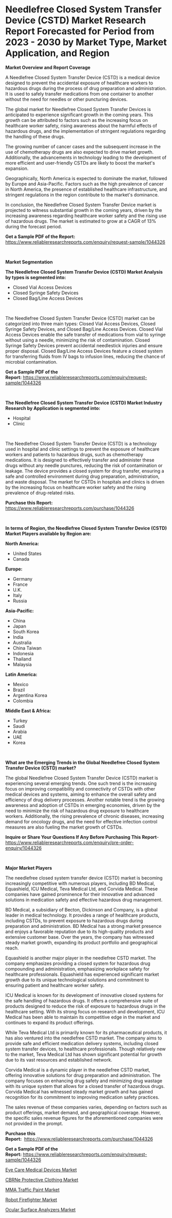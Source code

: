 <p><h1>Needlefree Closed System Transfer Device (CSTD) Market Research Report Forecasted for Period from 2023 -  2030 by Market Type, Market Application, and Region</h1></p><p><strong>Market Overview and Report Coverage</strong></p>
<p><p>A Needlefree Closed System Transfer Device (CSTD) is a medical device designed to prevent the accidental exposure of healthcare workers to hazardous drugs during the process of drug preparation and administration. It is used to safely transfer medications from one container to another without the need for needles or other puncturing devices.</p><p>The global market for Needlefree Closed System Transfer Devices is anticipated to experience significant growth in the coming years. This growth can be attributed to factors such as the increasing focus on healthcare worker safety, rising awareness about the harmful effects of hazardous drugs, and the implementation of stringent regulations regarding the handling of these drugs.</p><p>The growing number of cancer cases and the subsequent increase in the use of chemotherapy drugs are also expected to drive market growth. Additionally, the advancements in technology leading to the development of more efficient and user-friendly CSTDs are likely to boost the market's expansion.</p><p>Geographically, North America is expected to dominate the market, followed by Europe and Asia-Pacific. Factors such as the high prevalence of cancer in North America, the presence of established healthcare infrastructure, and stringent regulations in the region contribute to the market's dominance.</p><p>In conclusion, the Needlefree Closed System Transfer Device market is projected to witness substantial growth in the coming years, driven by the increasing awareness regarding healthcare worker safety and the rising use of hazardous drugs. The market is estimated to grow at a CAGR of 13% during the forecast period.</p></p>
<p><strong>Get a Sample PDF of the Report:</strong> <a href="https://www.reliableresearchreports.com/enquiry/request-sample/1044326">https://www.reliableresearchreports.com/enquiry/request-sample/1044326</a></p>
<p>&nbsp;</p>
<p><strong>Market Segmentation</strong></p>
<p><strong>The Needlefree Closed System Transfer Device (CSTD) Market Analysis by types is segmented into:</strong></p>
<p><ul><li>Closed Vial Access Devices</li><li>Closed Syringe Safety Devices</li><li>Closed Bag/Line Access Devices</li></ul></p>
<p>&nbsp;</p>
<p><p>The Needlefree Closed System Transfer Device (CSTD) market can be categorized into three main types: Closed Vial Access Devices, Closed Syringe Safety Devices, and Closed Bag/Line Access Devices. Closed Vial Access Devices enable the safe transfer of medications from vial to syringe without using a needle, minimizing the risk of contamination. Closed Syringe Safety Devices prevent accidental needlestick injuries and ensure proper disposal. Closed Bag/Line Access Devices feature a closed system for transferring fluids from IV bags to infusion lines, reducing the chance of microbial contamination.</p></p>
<p><strong>Get a Sample PDF of the Report:</strong>&nbsp;<a href="https://www.reliableresearchreports.com/enquiry/request-sample/1044326">https://www.reliableresearchreports.com/enquiry/request-sample/1044326</a></p>
<p>&nbsp;</p>
<p><strong>The Needlefree Closed System Transfer Device (CSTD) Market Industry Research by Application is segmented into:</strong></p>
<p><ul><li>Hospital</li><li>Clinic</li></ul></p>
<p>&nbsp;</p>
<p><p>The Needlefree Closed System Transfer Device (CSTD) is a technology used in hospital and clinic settings to prevent the exposure of healthcare workers and patients to hazardous drugs, such as chemotherapy medications. It is designed to effectively transfer and administer these drugs without any needle punctures, reducing the risk of contamination or leakage. The device provides a closed system for drug transfer, ensuring a safe and controlled environment during drug preparation, administration, and waste disposal. The market for CSTDs in hospitals and clinics is driven by the increasing focus on healthcare worker safety and the rising prevalence of drug-related risks.</p></p>
<p><strong>Purchase this Report:</strong>&nbsp; <a href="https://www.reliableresearchreports.com/purchase/1044326">https://www.reliableresearchreports.com/purchase/1044326</a></p>
<p>&nbsp;</p>
<p><strong>In terms of Region, the Needlefree Closed System Transfer Device (CSTD) Market Players available by Region are:</strong></p>
<p>
    <p> <strong> North America: </strong>
        <ul>
            <li>United States</li>
            <li>Canada</li>
        </ul>
        </p> 
    <p> <strong> Europe: </strong>
        <ul>
            <li>Germany</li>
            <li>France</li>
            <li>U.K.</li>
            <li>Italy</li>
            <li>Russia</li>
        </ul>
        </p> 
    <p> <strong> Asia-Pacific: </strong>
        <ul>
            <li>China</li>
            <li>Japan</li>
            <li>South Korea</li>
            <li>India</li>
            <li>Australia</li>
            <li>China Taiwan</li>
            <li>Indonesia</li>
            <li>Thailand</li>
            <li>Malaysia</li>
        </ul>
        </p> 
    <p> <strong> Latin America: </strong>
        <ul>
            <li>Mexico</li>
            <li>Brazil</li>
            <li>Argentina Korea</li>
            <li>Colombia</li>
        </ul>
        </p> 
    <p> <strong> Middle East & Africa: </strong>
        <ul>
            <li>Turkey</li>
            <li>Saudi</li>
            <li>Arabia</li>
            <li>UAE</li>
            <li>Korea</li>
        </ul>
    </p>
    </p>
<p>&nbsp;</p>
<p><strong>What are the Emerging Trends in the Global Needlefree Closed System Transfer Device (CSTD) market?</strong></p>
<p><p>The global Needlefree Closed System Transfer Device (CSTD) market is experiencing several emerging trends. One such trend is the increasing focus on improving compatibility and connectivity of CSTDs with other medical devices and systems, aiming to enhance the overall safety and efficiency of drug delivery processes. Another notable trend is the growing awareness and adoption of CSTDs in emerging economies, driven by the need to minimize the risk of hazardous drug exposure to healthcare workers. Additionally, the rising prevalence of chronic diseases, increasing demand for oncology drugs, and the need for effective infection control measures are also fueling the market growth of CSTDs.</p></p>
<p><strong>Inquire or Share Your Questions If Any Before Purchasing This Report</strong>- <a href="https://www.reliableresearchreports.com/enquiry/pre-order-enquiry/1044326">https://www.reliableresearchreports.com/enquiry/pre-order-enquiry/1044326</a></p>
<p>&nbsp;</p>
<p><strong>Major Market Players</strong></p>
<p><p>The needlefree closed system transfer device (CSTD) market is becoming increasingly competitive with numerous players, including BD Medical, Equashield, ICU Medical, Teva Medical Ltd, and Corvida Medical. These companies have gained prominence for their innovative and advanced solutions in medication safety and effective hazardous drug management.</p><p>BD Medical, a subsidiary of Becton, Dickinson and Company, is a global leader in medical technology. It provides a range of healthcare products, including CSTDs, to prevent exposure to hazardous drugs during preparation and administration. BD Medical has a strong market presence and enjoys a favorable reputation due to its high-quality products and extensive customer base. Over the years, the company has witnessed steady market growth, expanding its product portfolio and geographical reach.</p><p>Equashield is another major player in the needlefree CSTD market. The company emphasizes providing a closed system for hazardous drug compounding and administration, emphasizing workplace safety for healthcare professionals. Equashield has experienced significant market growth due to its unique technological solutions and commitment to ensuring patient and healthcare worker safety.</p><p>ICU Medical is known for its development of innovative closed systems for the safe handling of hazardous drugs. It offers a comprehensive suite of products designed to reduce the risk of exposure to hazardous drugs in the healthcare setting. With its strong focus on research and development, ICU Medical has been able to maintain its competitive edge in the market and continues to expand its product offerings.</p><p>While Teva Medical Ltd is primarily known for its pharmaceutical products, it has also ventured into the needlefree CSTD market. The company aims to provide safe and efficient medication delivery systems, including closed system transfer devices, to healthcare professionals. Though relatively new to the market, Teva Medical Ltd has shown significant potential for growth due to its vast resources and established network.</p><p>Corvida Medical is a dynamic player in the needlefree CSTD market, offering innovative solutions for drug preparation and administration. The company focuses on enhancing drug safety and minimizing drug wastage with its unique system that allows for a closed transfer of hazardous drugs. Corvida Medical has witnessed steady market growth and has gained recognition for its commitment to improving medication safety practices.</p><p>The sales revenue of these companies varies, depending on factors such as product offerings, market demand, and geographical coverage. However, the specific sales revenue figures for the aforementioned companies were not provided in the prompt.</p></p>
<p><strong>Purchase this Report:</strong>&nbsp;&nbsp;<a href="https://www.reliableresearchreports.com/purchase/1044326">https://www.reliableresearchreports.com/purchase/1044326</a></p>
<p></p>
<p><strong>Get a Sample PDF of the Report:</strong>&nbsp;<a href="https://www.reliableresearchreports.com/enquiry/request-sample/1044326">https://www.reliableresearchreports.com/enquiry/request-sample/1044326</a></p>
<p><p><a href="https://medium.com/@lylaberge1964/eye-care-medical-devices-market-competitive-analysis-market-trends-and-forecast-to-2030-1e2f58c603b1">Eye Care Medical Devices Market</a></p><p><a href="https://www.linkedin.com/pulse/cbrne-protective-clothing-market-share-amp-new-trends-analysis/">CBRNe Protective Clothing Market</a></p><p><a href="https://www.linkedin.com/pulse/mma-traffic-paint-market-research-report-provides-thorough/">MMA Traffic Paint Market</a></p><p><a href="https://www.linkedin.com/pulse/robot-firefighter-market-research-report-provides-thorough/">Robot Firefighter Market</a></p><p><a href="https://medium.com/@ikeschumm/ocular-surface-analyzers-nbsp-market-focuses-on-market-share-size-and-projected-forecast-till-2030-f864c7bd884e">Ocular Surface Analyzers Market</a></p></p>
